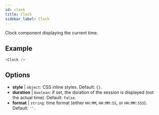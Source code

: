 ```yaml
---
id: clock
title: Clock
sidebar_label: Clock
---
```


Clock component displaying the current time.

## Example

```js
<Clock />
```



## Options

* __style__ | `object`: CSS inline styles. Default: `{}`.
* __duration__ | `boolean`: if set, the duration of the session is displayed (not the actual time). Default: `false`.
* __format__ | `string`: time format (either `HH:MM`, `HH:MM:SS`, or `HH:MM:SSS`). Default: `''`.
